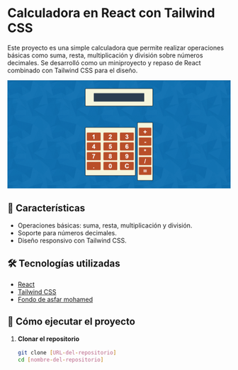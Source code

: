 # Calculadora en React con Tailwind CSS

Este proyecto es una simple calculadora que permite realizar operaciones básicas como suma, resta, multiplicación y división sobre números decimales. Se desarrolló como un miniproyecto y repaso de React combinado con Tailwind CSS para el diseño.

![Imagen de la pantalla principal](src/assets/muestra.png)

## 🌟 Características

- Operaciones básicas: suma, resta, multiplicación y división.
- Soporte para números decimales.
- Diseño responsivo con Tailwind CSS.

## 🛠️ Tecnologías utilizadas

- [React](https://reactjs.org/)
- [Tailwind CSS](https://tailwindcss.com/)
- [Fondo de asfar mohamed](https://codepen.io/asfarmed)

## 🚀 Cómo ejecutar el proyecto

1. **Clonar el repositorio**

   ```bash
   git clone [URL-del-repositorio]
   cd [nombre-del-repositorio]
